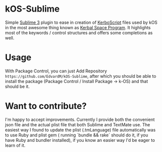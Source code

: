 kOS-Sublime
===========

Simple [Sublime 3](http://www.sublimetext.com/3) plugin to ease in creation of
[KerboScript](https://github.com/Nivekk/KOS) files used by kOS in the most awesome thing known as [Kerbal Space Program](http://kerbalspaceprogram.com). It highlights most of the keywords / control structures and offers some completions as well.

Usage
=====

With Package Control, you can just Add Repository `https://github.com/EdvardM/kOS-Sublime`,
after which you should be able to install the package (Package Control / Install Package -> k-OS)
and that should be it.

Want to contribute?
===================

I'm happy to accept improvements. Currently I provide both the convenient json file and the actual plist file that both Sublime and TextMate use. The easiest way I found to update the plist (.tmLanguage) file automatically was to use Ruby and plist gem ( running ´bundle && rake´ should do it, if you have Ruby and bundler installed), if you know an easier way I'd be eager to learn of it.

